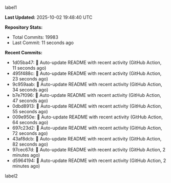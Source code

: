 
label1 
<!-- ACTIVITY_START -->
**Last Updated:** 2025-10-02 19:48:40 UTC

**Repository Stats:**
- Total Commits: 19983
- Last Commit: 11 seconds ago

**Recent Commits:**
- 1d05ba47: 🤖 Auto-update README with recent activity (GitHub Action, 11 seconds ago)
- 495f488c: 🤖 Auto-update README with recent activity (GitHub Action, 23 seconds ago)
- 9c959aab: 🤖 Auto-update README with recent activity (GitHub Action, 34 seconds ago)
- b7e7f096: 🤖 Auto-update README with recent activity (GitHub Action, 47 seconds ago)
- 0dbd8913: 🤖 Auto-update README with recent activity (GitHub Action, 55 seconds ago)
- 009e950e: 🤖 Auto-update README with recent activity (GitHub Action, 64 seconds ago)
- 697c23d2: 🤖 Auto-update README with recent activity (GitHub Action, 72 seconds ago)
- 43af8dcb: 🤖 Auto-update README with recent activity (GitHub Action, 82 seconds ago)
- 97cec67d: 🤖 Auto-update README with recent activity (GitHub Action, 2 minutes ago)
- d5964194: 🤖 Auto-update README with recent activity (GitHub Action, 2 minutes ago)
<!-- ACTIVITY_END -->

label2

